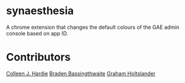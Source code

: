 synaesthesia
============

A chrome extension that changes the default colours of the GAE admin console based on app ID.

Contributors
============

[Colleen J. Hardie](https://github.com/colleenjhardie "Colleen!")
[Braden Bassingthwaite](https://github.com/bbBradenbb "Braden!")
[Graham Holtslander](https://github.com/gholtsla "Graham!")
